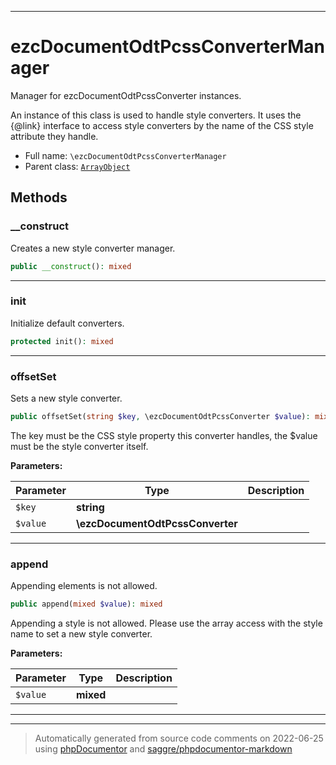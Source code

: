 ***

# ezcDocumentOdtPcssConverterManager

Manager for ezcDocumentOdtPcssConverter instances.

An instance of this class is used to handle style converters. It uses the
{@link} interface to access style converters by the name of
the CSS style attribute they handle.

* Full name: `\ezcDocumentOdtPcssConverterManager`
* Parent class: [`ArrayObject`](./ArrayObject.md)




## Methods


### __construct

Creates a new style converter manager.

```php
public __construct(): mixed
```











***

### init

Initialize default converters.

```php
protected init(): mixed
```











***

### offsetSet

Sets a new style converter.

```php
public offsetSet(string $key, \ezcDocumentOdtPcssConverter $value): mixed
```

The key must be the CSS style property this converter handles, the
$value must be the style converter itself.






**Parameters:**

| Parameter | Type | Description |
|-----------|------|-------------|
| `$key` | **string** |  |
| `$value` | **\ezcDocumentOdtPcssConverter** |  |




***

### append

Appending elements is not allowed.

```php
public append(mixed $value): mixed
```

Appending a style is not allowed. Please use the array access with the
style name to set a new style converter.






**Parameters:**

| Parameter | Type | Description |
|-----------|------|-------------|
| `$value` | **mixed** |  |




***


***
> Automatically generated from source code comments on 2022-06-25 using [phpDocumentor](http://www.phpdoc.org/) and [saggre/phpdocumentor-markdown](https://github.com/Saggre/phpDocumentor-markdown)
